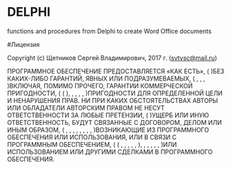 # DELPHI
functions and procedures from Delphi to create Word Office documents

#Лицензия

Copyright (c) Щетников Сергей Владимирович, 2017 г. (svtvsc@mail.ru)



ПРОГРАММНОЕ ОБЕСПЕЧЕНИЕ ПРЕДОСТАВЛЯЕТСЯ «КАК ЕСТЬ», (  )БЕЗ КАКИХ-ЛИБО ГАРАНТИЙ, ЯВНЫХ ИЛИ ПОДРАЗУМЕВАЕМЫХ, 
( , , ,  )ВКЛЮЧАЯ, ПОМИМО ПРОЧЕГО, ГАРАНТИИ КОММЕРЧЕСКОЙ ПРИГОДНОСТИ, ( (  ), , , , ,  )ПРИГОДНОСТИ ДЛЯ ОПРЕДЕЛЕННОЙ ЦЕЛИ И НЕНАРУШЕНИЯ ПРАВ. 
НИ ПРИ КАКИХ ОБСТОЯТЕЛЬСТВАХ АВТОРЫ ИЛИ ОБЛАДАТЕЛИ АВТОРСКИМ ПРАВОМ НЕ НЕСУТ ОТВЕТСТВЕННОСТИ ЗА ЛЮБЫЕ ПРЕТЕНЗИИ, 
(  )УЩЕРБ ИЛИ ИНУЮ ОТВЕТСТВЕННОСТЬ, БУДУТ СВЯЗАННЫЕ С ДОГОВОРОМ, ДЕЛОМ ИЛИ ИНЫМ ОБРАЗОМ, 
( , , , , , , , ,  )ВОЗНИКАЮЩИЕ ИЗ ПРОГРАММНОГО ОБЕСПЕЧЕНИЯ ИЛИ ИСПОЛЬЗОВАНИЯ, ИЛИ В СВЯЗИ С ПРОГРАММНЫМ ОБЕСПЕЧЕНИЕМ, 
( ( , , , , ,  ), , , , , ,  )ИЛИ ИСПОЛЬЗОВАНИЕМ ИЛИ ДРУГИМИ СДЕЛКАМИ В ПРОГРАММНОГО ОБЕСПЕЧЕНИЯ.
 
